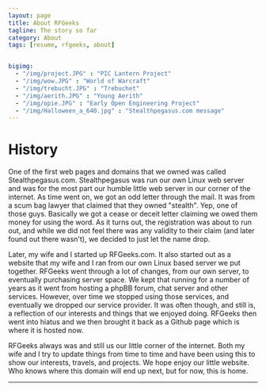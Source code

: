 ```yaml
---
layout: page
title: About RFGeeks
tagline: The story so far
category: About
tags: [resume, rfgeeks, about]


bigimg:
  - "/img/project.JPG" : "PIC Lantern Project"
  - "/img/wow.JPG" : "World of Warcraft"
  - "/img/trebucht.JPG" : "Trebuchet"
  - "/img/aerith.JPG" : "Young Aerith"
  - "/img/opie.JPG" : "Early Open Engineering Project"
  - "/img/Halloween_a_640.jpg" : "Stealthpegasus.com message"
---
```


History
============================
One of the first web pages and domains that we owned was called Stealthpegasus.com.  Stealthpegasus was run our own Linux web server and was for the most part our humble little web server in our corner of the internet.  As time went on, we got an odd letter through the mail.  It was from a scum bag lawyer that claimed that they owned "stealth".  Yep, one of those guys.  Basically we got a cease or deceit letter claiming we owed them money for using the word.  As it turns out, the registration was about to run out, and while we did not feel there was any validity to their claim (and later found out there wasn't), we decided to just let the name drop.

Later, my wife and I started up RFGeeks.com.  It also started out as a website that my wife and I ran from our own Linux based server we put together.  RFGeeks went through a lot of changes, from our own server, to eventually purchasing server space.  We kept that running for a number of years as it went from hosting a phpBB forum, chat server and other services.  However, over time we stopped using those services, and eventually we dropped our service provider.  It was often though, and still is, a reflection of our interests and things that we enjoyed doing.  RFGeeks then went into hiatus and we then brought it back as a Github page which is where it is hosted now.

RFGeeks always was and still us our little corner of the internet.  Both my wife and I try to update things from time to time and have been using this to show our interests, travels, and projects.  We hope enjoy our little website.  Who knows where this domain will end up next, but for now, this is home.

* * *
